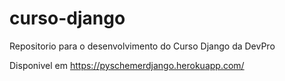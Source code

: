 # curso-django
Repositorio para o desenvolvimento do Curso Django da DevPro

Disponivel em https://pyschemerdjango.herokuapp.com/
